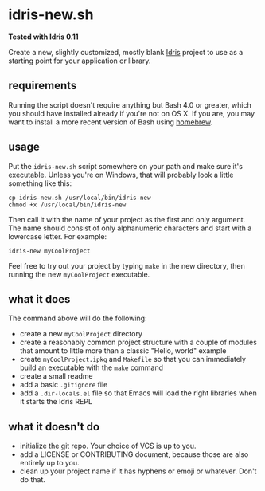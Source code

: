 # idris-new.sh

**Tested with Idris 0.11**

Create a new, slightly customized, mostly blank [Idris](http://idris-lang.org) project to use as a starting point for your application or library.

## requirements

Running the script doesn't require anything but Bash 4.0 or greater, which you should have installed already if you're not on OS X.
If you are, you may want to install a more recent version of Bash using [homebrew](http://brew.sh).

## usage

Put the `idris-new.sh` script somewhere on your path and make sure it's executable. Unless you're on Windows, that will probably look a little something like this:

```
cp idris-new.sh /usr/local/bin/idris-new
chmod +x /usr/local/bin/idris-new
```

Then call it with the name of your project as the first and only argument.
The name should consist of only alphanumeric characters and start with a lowercase letter. For example:

```
idris-new myCoolProject
```

Feel free to try out your project by typing `make` in the new directory, then running the new `myCoolProject` executable.

## what it does

The command above will do the following:

* create a new `myCoolProject` directory
* create a reasonably common project structure with a couple of modules that amount to little more than a classic "Hello, world" example
* create `myCoolProject.ipkg` and `Makefile` so that you can immediately build an executable with the `make` command
* create a small readme
* add a basic `.gitignore` file
* add a `.dir-locals.el` file so that Emacs will load the right libraries when it starts the Idris REPL

## what it doesn't do

* initialize the git repo. Your choice of VCS is up to you.
* add a LICENSE or CONTRIBUTING document, because those are also entirely up to you.
* clean up your project name if it has hyphens or emoji or whatever. Don't do that.
